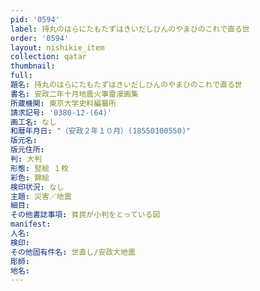 ```yaml
---
pid: '0594'
label: 持丸のはらにたもたずはきいだしひんのやまひのこれで直る世
order: '0594'
layout: nishikie_item
collection: qatar
thumbnail: 
full: 
題名: 持丸のはらにたもたずはきいだしひんのやまひのこれで直る世
書名: 安政二年十月地震火事雷漫画集
所蔵機関: 東京大学史料編纂所
請求記号: '0380-12-(64)'
画工名: なし
和暦年月日: "（安政２年１０月）(18550100550)"
版元名: 
版元住所: 
判: 大判
形態: 竪絵 １枚
彩色: 錦絵
検印状況: なし
主題: 災害／地震
細目: 
その他書誌事項: 貧民が小判をとっている図
manifest: 
人名: 
検印: 
その他固有件名: 世直し/安政大地震
彫師: 
地名: 
---
```

